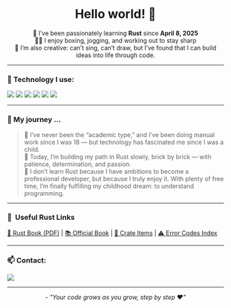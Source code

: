 <h1 align="center">Hello world! 👋</h1>

<p align="center">
  🧠 I’ve been passionately learning <strong>Rust</strong> since <strong>April 8, 2025</strong><br>
  🏃‍♂️ I enjoy boxing, jogging, and working out to stay sharp<br>
  🎨 I’m also creative: can’t sing, can’t draw, but I’ve found that I can build ideas into life through code.
</p>

---

### 🧰 Technology I use:

<p>
  <img src="https://img.shields.io/badge/-Rust-000?style=for-the-badge&logo=rust&logoColor=white">
  <img src="https://img.shields.io/badge/-VS Code-007ACC?style=for-the-badge&logo=visual-studio-code&logoColor=white">
  <img src="https://img.shields.io/badge/-SQL-336791?style=for-the-badge&logo=postgresql&logoColor=white">
  <img src="https://img.shields.io/badge/-Git-F05032?style=for-the-badge&logo=git&logoColor=white">
  <img src="https://img.shields.io/badge/-ChatGPT-10a37f?style=for-the-badge&logo=openai&logoColor=white">
  <img src="https://img.shields.io/badge/-Copilot-1f6feb?style=for-the-badge&logo=github&logoColor=white">
</p>

---

### 🧭 My journey ...

> 📖 I’ve never been the “academic type,” and I’ve been doing manual work since I was 18 — but technology has fascinated me since I was a child. <br>
> 🧱 Today, I’m building my path in Rust slowly, brick by brick — with patience, determination, and passion. <br>
> 💖 I don’t learn Rust because I have ambitions to become a professional developer, but because I truly enjoy it. With plenty of free time, I’m finally fulfilling my childhood dream: to understand programming.

---

### 🔗 &nbsp;Useful Rust Links

<p>
  <a href="https://www.scs.stanford.edu/~zyedidia/docs/rust/rust_book.pdf">📘 Rust Book (PDF)</a> |
  <a href="https://doc.rust-lang.org/stable/book/">📚 Official Book</a> |
  <a href="https://doc.rust-lang.org/std/all.html#primitives">🧱 Crate Items</a> |
  <a href="https://doc.rust-lang.org/error_codes/error-index.html">⚠️ Error Codes Index</a>
</p>

---

### 📫 Contact:

<p>
  <a href="https://discord.com/users/2023mipe" target="_blank">
  <img src="https://img.shields.io/badge/-Discord-5865F2?style=for-the-badge&logo=discord&logoColor=white">
</a>
</p>

---

<p align="center">- <em>"Your code grows as you grow, step by step ❤️"</em></p>


<!--
**JustMipe/JustMipe** is a ✨ _special_ ✨ repository because its `README.md` (this file) appears on your GitHub profile.

Here are some ideas to get you started:

- 🔭 I’m currently working on ...
- 🌱 I’m currently learning ...
- 👯 I’m looking to collaborate on ...
- 🤔 I’m looking for help with ...
- 💬 Ask me about ...
- 📫 How to reach me: ...
- 😄 Pronouns: ...
- ⚡ Fun fact: ...
-->
